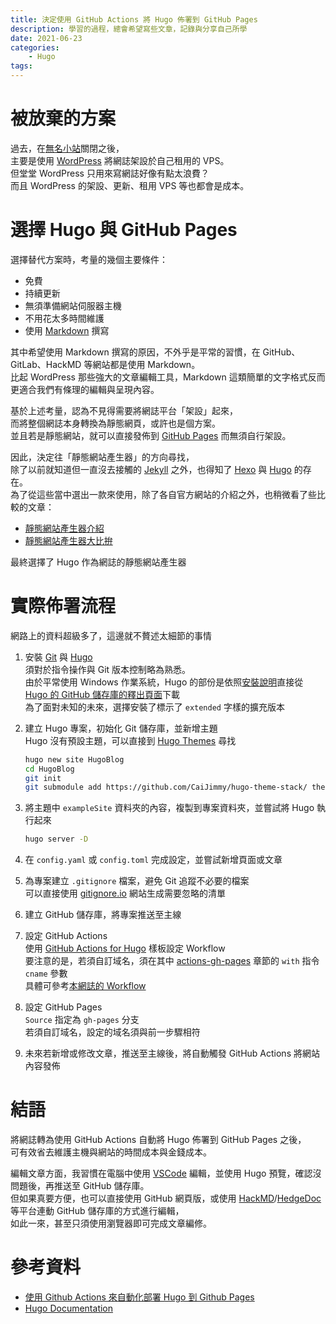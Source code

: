 ```yaml
---
title: 決定使用 GitHub Actions 將 Hugo 佈署到 GitHub Pages
description: 學習的過程，總會希望寫些文章，記錄與分享自己所學
date: 2021-06-23
categories:
    - Hugo
tags:
---
```


# 被放棄的方案
過去，在[無名小站](https://zh.wikipedia.org/wiki/%E7%84%A1%E5%90%8D%E5%B0%8F%E7%AB%99)關閉之後，  
主要是使用 [WordPress](https://tw.wordpress.org/) 將網誌架設於自己租用的 VPS。  
但堂堂 WordPress 只用來寫網誌好像有點太浪費？  
而且 WordPress 的架設、更新、租用 VPS 等也都會是成本。

# 選擇 Hugo 與 GitHub Pages
選擇替代方案時，考量的幾個主要條件：
- 免費
- 持續更新
- 無須準備網站伺服器主機
- 不用花太多時間維護
- 使用 [Markdown](https://zh.wikipedia.org/wiki/Markdown) 撰寫

其中希望使用 Markdown 撰寫的原因，不外乎是平常的習慣，在 GitHub、GitLab、HackMD 等網站都是使用 Markdown。  
比起 WordPress 那些強大的文章編輯工具，Markdown 這類簡單的文字格式反而更適合我們有條理的編輯與呈現內容。

基於上述考量，認為不見得需要將網誌平台「架設」起來，  
而將整個網誌本身轉換為靜態網頁，或許也是個方案。  
並且若是靜態網站，就可以直接發佈到 [GitHub Pages](https://pages.github.com/) 而無須自行架設。

因此，決定往「靜態網站產生器」的方向尋找，  
除了以前就知道但一直沒去接觸的 [Jekyll](https://jekyllrb.com/) 之外，也得知了 [Hexo](https://hexo.io/zh-tw/) 與 [Hugo](https://gohugo.io/) 的存在。  
為了從這些當中選出一款來使用，除了各自官方網站的介紹之外，也稍微看了些比較的文章：
- [靜態網站產生器介紹](https://coreychen71.github.io/posts/2019-05/%E9%9D%9C%E6%85%8B%E7%B6%B2%E7%AB%99%E7%94%A2%E7%94%9F%E5%99%A8%E4%BB%8B%E7%B4%B9/)
- [靜態網站產生器大比拚](https://raychiutw.github.io/2019/Static-Site-Generator-Comparison/)

最終選擇了 Hugo 作為網誌的靜態網站產生器

# 實際佈署流程
網路上的資料超級多了，這邊就不贅述太細節的事情

1. 安裝 [Git](https://git-scm.com/) 與 [Hugo](https://gohugo.io/)  
須對於指令操作與 Git 版本控制略為熟悉。  
由於平常使用 Windows 作業系統，Hugo 的部份是依照[安裝說明](https://gohugo.io/getting-started/installing#binary-cross-platform)直接從 [Hugo 的 GitHub 儲存庫的釋出頁面](https://github.com/gohugoio/hugo/releases)下載  
為了面對未知的未來，選擇安裝了標示了 `extended` 字樣的擴充版本

2. 建立  Hugo 專案，初始化 Git 儲存庫，並新增主題  
Hugo 沒有預設主題，可以直接到 [Hugo Themes](https://themes.gohugo.io/) 尋找
    ```bash
    hugo new site HugoBlog
    cd HugoBlog
    git init
    git submodule add https://github.com/CaiJimmy/hugo-theme-stack/ themes/hugo-theme-stack
    ```

3. 將主題中 `exampleSite` 資料夾的內容，複製到專案資料夾，並嘗試將 Hugo 執行起來
    ```bash
    hugo server -D
    ```

4. 在 `config.yaml` 或 `config.toml` 完成設定，並嘗試新增頁面或文章

5. 為專案建立 `.gitignore` 檔案，避免 Git 追蹤不必要的檔案  
可以直接使用 [gitignore.io](https://gitignore.io/?templates=hugo) 網站生成需要忽略的清單

6. 建立 GitHub 儲存庫，將專案推送至主線

7. 設定 GitHub Actions  
使用 [GitHub Actions for Hugo](https://github.com/peaceiris/actions-hugo) 樣板設定 Workflow  
要注意的是，若須自訂域名，須在其中 [actions-gh-pages](https://github.com/peaceiris/actions-gh-pages) 章節的 `with` 指令 `cname` 參數  
具體可參考[本網誌的 Workflow](https://github.com/jyhsu2000/HugoBlog/blob/master/.github/workflows/github-pages.yml)

8. 設定 GitHub Pages  
`Source` 指定為 `gh-pages` 分支  
若須自訂域名，設定的域名須與前一步驟相符

9. 未來若新增或修改文章，推送至主線後，將自動觸發 GitHub Actions 將網站內容發佈

# 結語
將網誌轉為使用 GitHub Actions 自動將 Hugo 佈署到 GitHub Pages 之後，  
可有效省去維護主機與網站的時間成本與金錢成本。

編輯文章方面，我習慣在電腦中使用 [VSCode](https://code.visualstudio.com/) 編輯，並使用 Hugo 預覽，確認沒問題後，再推送至 GitHub 儲存庫。  
但如果真要方便，也可以直接使用 GitHub 網頁版，或使用 [HackMD](https://hackmd.io/)/[HedgeDoc](https://hedgedoc.org/) 等平台連動 GitHub 儲存庫的方式進行編輯，  
如此一來，甚至只須使用瀏覽器即可完成文章編修。

# 參考資料
- [使用 Github Actions 來自動化部署 Hugo 到 Github Pages](https://blog.puckwang.com/post/2020/use-github-actions-deploy-hugo/)
- [Hugo Documentation](https://gohugo.io/documentation/)
